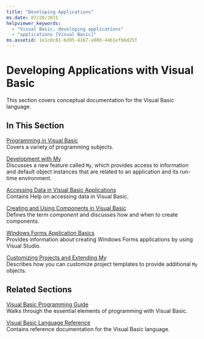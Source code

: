 ```yaml
---
title: "Developing Applications"
ms.date: 07/20/2015
helpviewer_keywords: 
  - "Visual Basic, developing applications"
  - "applications [Visual Basic]"
ms.assetid: 1e1c0c81-6d95-4167-a98b-44b1efb6d25f
---
```

# Developing Applications with Visual Basic

This section covers conceptual documentation for the Visual Basic language.  
  
## In This Section  

 [Programming in Visual Basic](../../visual-basic/developing-apps/programming/index.md)  
 Covers a variety of programming subjects.  
  
 [Development with My](../../visual-basic/developing-apps/development-with-my/index.md)  
 Discusses a new feature called `My`, which provides access to information and default object instances that are related to an application and its run-time environment.  
  
 [Accessing Data in Visual Basic Applications](../../visual-basic/developing-apps/accessing-data.md)  
 Contains Help on accessing data in Visual Basic.  
  
 [Creating and Using Components in Visual Basic](../../visual-basic/developing-apps/creating-and-using-components.md)  
 Defines the term *component* and discusses how and when to create components.  
  
 [Windows Forms Application Basics](../../visual-basic/developing-apps/windows-forms/index.md)  
 Provides information about creating Windows Forms applications by using Visual Studio.  
  
 [Customizing Projects and Extending My](../../visual-basic/developing-apps/customizing-extending-my/index.md)  
 Describes how you can customize project templates to provide additional `My` objects.  
  
## Related Sections  

 [Visual Basic Programming Guide](../../visual-basic/programming-guide/index.md)  
 Walks through the essential elements of programming with Visual Basic.  
  
 [Visual Basic Language Reference](../../visual-basic/language-reference/index.md)  
 Contains reference documentation for the Visual Basic language.
